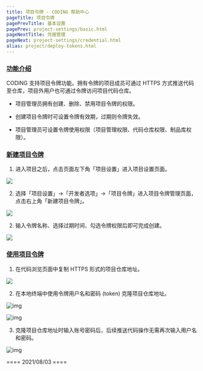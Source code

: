 ```yaml
---
title: 项目令牌 - CODING 帮助中心
pageTitle: 项目令牌
pagePrevTitle: 基本设置
pagePrev: project-settings/basic.html
pageNextTitle: 凭据管理
pageNext: project-settings/credential.html
alias: project/deploy-tokens.html
---
```


### [功能介绍](#intro)

CODING 支持项目令牌功能。拥有令牌的项目成员可通过 HTTPS 方式推送代码至仓库，项目外用户也可通过令牌访问项目代码仓库。


*   项目管理员拥有创建、删除、禁用项目令牌的权限。

*   创建项目令牌时可设置令牌有效期，过期则令牌失效。

*   项目管理员可设置令牌使用权限（项目管理权限、代码仓库权限、制品库权限）。



### [新建项目令牌](#create)

1.  进入项目之后，点击页面左下角「项目设置」进入项目设置页面。

![](https://help-assets.codehub.cn/enterprise/20210803153424.png)

2.  选择「项目设置」->「开发者选项」->「项目令牌」进入项目令牌管理页面，点击右上角「新建项目令牌」。
 
![](https://help-assets.codehub.cn/enterprise/20210804173601.png)

2.  输入令牌名称、选择过期时间、勾选令牌权限后即可完成创建。

![](https://help-assets.codehub.cn/enterprise/20191230150155.png)


### [使用项目令牌](#use)

1.  在代码浏览页面中复制 HTTPS 形式的项目仓库地址。
 
![](https://help-assets.codehub.cn/enterprise/20191230150320.png)


2.  在本地终端中使用令牌用户名和密码 (token) 克隆项目仓库地址。
 
![img](https://dn-coding-net-production-pp.codehub.cn/063fbc0a-dc84-43bf-a2bc-70676a412c15.png)

 

![img](https://dn-coding-net-production-pp.codehub.cn/c696fbae-3128-4734-adff-38582c5deae6.png)


3.  克隆项目仓库地址时输入账号密码后，后续推送代码操作无需再次输入用户名和密码。
 

![img](https://dn-coding-net-production-pp.codehub.cn/0cc133b7-73a7-48e1-816e-684247bd742e.png)

 

==== 2021/08/03 ====
